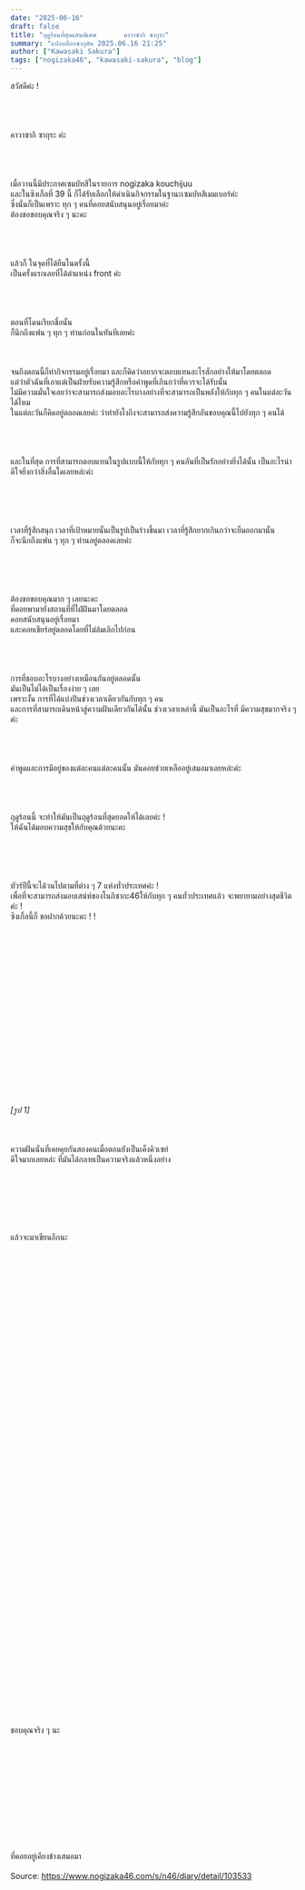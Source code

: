 ```yaml
---
date: "2025-06-16"
draft: false
title: "ฤดูร้อนที่สุดแสนพิเศษ　　　　คาวาซากิ ซากุระ"
summary: "แปลบล็อกซากุตัน 2025.06.16 21:25"
author: ["Kawasaki Sakura"]
tags: ["nogizaka46", "kawasaki-sakura", "blog"]
---
```


สวัสดีค่ะ !\
\
\
\
\
คาวาซากิ ซากุระ ค่ะ\
\
\
\
\
เมื่อวานนี้มีประกาศเซมบัทสึในรายการ nogizaka kouchijuu\
และในซิงเกิ้ลที่ 39 นี้ ก็ได้รับเลือกให้ดำเนินกิจกรรมในฐานะเซมบัทสึเมมเบอร์ค่ะ\
ซึ่งนั่นก็เป็นเพราะ ทุก ๆ คนที่คอยสนับสนุนอยู่เรื่อยมาค่ะ\
ต้องขอขอบคุณจริง ๆ นะคะ\
\
\
\
\
แล้วก็ ในจุดที่ได้ยืนในครั้งนี้\
เป็นครั้งแรกเลยที่ได้ตำแหน่ง front ค่ะ\
\
\
\
\
ตอนที่โดนเรียกชื่อนั้น\
ก็นึกถึงแฟน ๆ ทุก ๆ ท่านก่อนในทันทีเลยค่ะ\
\
\
\
จนถึงตอนนี้ก็ทำกิจกรรมอยู่เรื่อยมา และก็คิดว่าอยากจะตอบแทนอะไรสักอย่างให้มาโดยตลอด\
แต่ว่าตัวฉันที่เอาแต่เป็นฝ่ายรับความรู้สึกหรือคำพูดที่เกินกว่าที่ควรจะได้รับนั้น\
ไม่มีความมั่นใจเลยว่าจะสามารถส่งมอบอะไรบางอย่างที่จะสามารถเป็นพลังให้กับทุก ๆ คนในแต่ละวันได้ไหม\
ในแต่ละวันก็คิดอยู่ตลอดเลยค่ะ ว่าทำยังไงถึงจะสามารถส่งความรู้สึกอันขอบคุณนี้ไปยังทุก ๆ คนได้\
\
\
\
\
และในที่สุด การที่สามารถตอบแทนในรูปแบบนี้ให้กับทุก ๆ คนอันที่เป็นรักอย่างยิ่งได้นั้น เป็นอะไรน่าดีใจยิ่งกว่าสิ่งอื่นใดเลยหล่ะค่ะ\
\
\
\
\
\
เวลาที่รู้สึกสนุก เวลาที่เป้าหมายนั้นเป็นรูปเป็นร่างขึ้นมา เวลาที่รู้สึกยากเกินกว่าจะยิ้มออกมานั้น\
ก็จะนึกถึงแฟน ๆ ทุก ๆ ท่านอยู่ตลอดเลยค่ะ\
\
\
\
\
\
ต้องขอขอบคุณมาก ๆ เลยนะคะ\
ที่คอยพามายังสถานที่ที่ใฝ่ฝันมาโดยตลอด\
คอยสนับสนุนอยู่เรื่อยมา\
และคอยเชียร์อยู่ตลอดโดยที่ไม่ล้มเลิกไปก่อน\
\
\
\
\
การที่ชอบอะไรบางอย่างเหมือนกันอยู่ตลอดนั้น\
มันเป็นไม่ได้เป็นเรื่องง่าย ๆ เลย\
เพราะงั้น การที่ได้แบ่งปันช่วงเวลาเดียวกันกับทุก ๆ คน\
และการที่สามารถเดินหน้าสู่ความฝันเดียวกันได้นั้น ช่วงเวลาเหล่านี้ มันเป็นอะไรที่ มีความสุขมากจริง ๆ ค่ะ\
\
\
\
\
คำพูดและการมีอยู่ของแต่ละคนแต่ละคนนั้น มันคอยช่วยเหลืออยู่เสมอมาเลยหล่ะค่ะ\
\
\
\
\
ฤดูร้อนนี้ จะทำให้มันเป็นฤดูร้อนที่สุดยอดให้ได้เลยค่ะ !\
ให้ฉันได้มอบความสุขให้กับคุณด้วยนะคะ\
\
\
\
\
\
ทัวร์ปีนี้จะได้วนไปตามที่ต่าง ๆ 7 แห่งทั่วประเทศค่ะ !\
เพื่อที่จะสามารถส่งมอบเสน่ห์ของโนกิซากะ46ให้กับทุก ๆ คนทั่วประเทศแล้ว จะพยายามอย่างสุดชีวิตค่ะ !\
ซิงเกิ้ลนี้ก็ ขอฝากด้วยนะคะ ! !\
\
\
\
\
\
\
\
\
\
\
\
\
\
\
\
\
\
\
\
_[รูป 1]_\
\
\
\
ความฝันนั่นที่เคยคุยกันสองคนเมื่อตอนยังเป็นเค็งคิวเซย์\
ดีใจมากเลยหล่ะ ที่มันได้กลายเป็นความจริงแล้วหนึ่งอย่าง\
\
\
\
\
\
\
\
แล้วจะมาเขียนอีกนะ\
\
\
\
\
\
\
\
\
\
\
\
\
\
\
\
\
\
\
\
\
\
\
\
\
\
\
\
\
\
\
\
\
\
\
\
\
\
\
\
\
\
\
\
\
\
\
\
\
\
\
ขอบคุณจริง ๆ นะ\
\
\
\
\
\
\
\
\
\
\
\
\
ที่คอยอยู่เคียงข้างเสมอมา\
\
Source: <https://www.nogizaka46.com/s/n46/diary/detail/103533>
